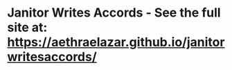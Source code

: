 # Janitor Writes Accords - See the full site at: https://aethraelazar.github.io/janitorwritesaccords/
